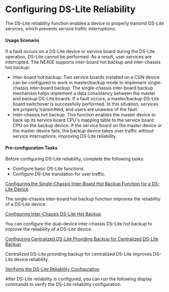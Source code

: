 Configuring DS-Lite Reliability
===============================

The DS-Lite reliability function enables a device to properly transmit DS-Lite services, which prevents service traffic interruptions.

#### Usage Scenario

If a fault occurs on a DS-Lite device or service board during the DS-Lite operation, DS-Lite cannot be performed. As a result, user services are interrupted. The NE40E supports inter-board hot backup and inter-chassis hot backup:

* Inter-board hot backup: Two service boards installed on a CGN device can be configured to work in master/backup mode to implement single-chassis inter-board backup. The single-chassis inter-board backup mechanism helps implement a data consistency between the master and backup DS-Lite boards. If a fault occurs, a master/backup DS-Lite board switchover is successfully performed. In this situation, services are properly transmitted, and users are unaware of the fault.
* Inter-chassis hot backup: This function enables the master device to back up its service board CPU's mapping table to the service board CPU on the backup device. If the service board on the master device or the master device fails, the backup device takes over traffic without service interruptions, improving DS-Lite reliability.

#### Pre-configuration Tasks

Before configuring DS-Lite reliability, complete the following tasks:

* Configure basic DS-Lite functions.
* Configure DS-Lite translation for user traffic.


[Configuring the Single-Chassis Inter-Board Hot Backup Function for a DS-Lite Device](../../../../software/nev8r10_vrpv8r16/user/ne/dc_ne_ds-lite_cfg_0035.html)

The single-chassis inter-board hot backup function improves the reliability of a DS-Lite device.

[Configuring Inter-Chassis DS-Lite Hot Backup](../../../../software/nev8r10_vrpv8r16/user/ne/dc_ne_ds-lite_cfg_0036.html)

You can configure the dual-device inter-chassis DS-Lite hot backup to improve the reliability of a DS-Lite device.

[Configuring Centralized DS-Lite Providing Backup for Centralized DS-Lite Backup](../../../../software/nev8r10_vrpv8r16/user/ne/dc_ne_ds-lite_cfg_0070.html)

Centralized DS-Lite providing backup for centralized DS-Lite improves DS-Lite device reliability.

[Verifying the DS-Lite Reliability Configuration](../../../../software/nev8r10_vrpv8r16/user/ne/dc_ne_ds-lite_cfg_0037.html)

After DS-Lite reliability is configured, you can run the following display commands to verify the DS-Lite reliability configuration.